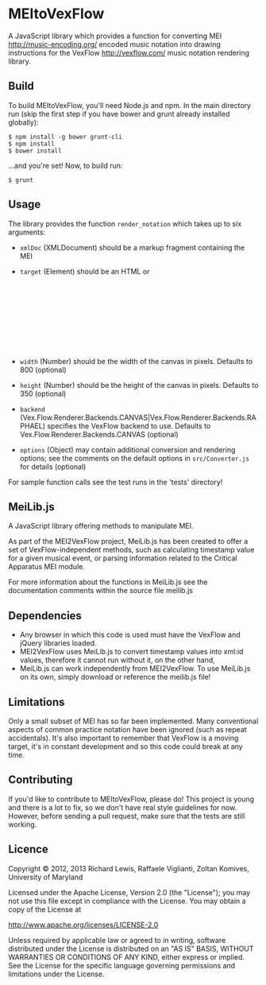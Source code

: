 # MEItoVexFlow

A JavaScript library which provides a function for converting MEI
<http://music-encoding.org/> encoded music notation into drawing
instructions for the VexFlow <http://vexflow.com/> music notation
rendering library.

## Build

To build MEItoVexFlow, you'll need Node.js and npm. In the main directory run (skip the first step if you have bower and grunt already installed globally):

```
$ npm install -g bower grunt-cli
$ npm install
$ bower install
```

...and you're set! Now, to build run:

`$ grunt`

## Usage

The library provides the function `render_notation` which takes up to six
arguments:

 - `xmlDoc` (XMLDocument) should be a markup fragment containing the MEI

 - `target` (Element) should be an HTML <canvas> or <svg> element onto which the notation
   will be drawn

 - `width` (Number) should be the width of the canvas in pixels. Defaults to 800 (optional)

 - `height` (Number) should be the height of the canvas in pixels. Defaults to 350 (optional)

 - `backend` (Vex.Flow.Renderer.Backends.CANVAS|Vex.Flow.Renderer.Backends.RAPHAEL) specifies the VexFlow backend to use. Defaults to Vex.Flow.Renderer.Backends.CANVAS (optional)

 - `options` (Object) may contain additional conversion and rendering options; see the comments on the default options in `src/Converter.js` for details (optional)

For sample function calls see the test runs in the 'tests' directory! 

## MeiLib.js 

A JavaScript library offering methods to manipulate MEI.

As part of the MEI2VexFlow project, MeiLib.js has been created to offer a 
set of VexFlow-independent methods, such as calculating timestamp
value for a given musical event, or parsing information related to the 
Critical Apparatus MEI module.

For more information about the functions in MeiLib.js see the documentation 
comments within the source file meilib.js

## Dependencies

 - Any browser in which this code is used must have the VexFlow and
   jQuery libraries loaded.
 - MEI2VexFlow uses MeiLib.js to convert timestamp values into xml:id values, 
   therefore it cannot run without it, on the other hand,
 - MeiLib.js can work independently from MEI2VexFlow. To use MeiLib.js on 
   its own, simply download or reference the meilib.js file!


## Limitations

Only a small subset of MEI has so far been implemented. Many
conventional aspects of common practice notation have been ignored
(such as repeat accidentals). It's also important to
remember that VexFlow is a moving target, it's in constant development
and so this code could break at any time.

## Contributing

If you'd like to contribute to MEItoVexFlow, please do! This project is young and there is a lot to fix, so we don't have real style guidelines for now. However, before sending a pull request, make sure that the tests are still working. 

## Licence

Copyright © 2012, 2013 Richard Lewis, Raffaele Viglianti, Zoltan Komives,
University of Maryland

Licensed under the Apache License, Version 2.0 (the "License"); you
may not use this file except in compliance with the License.  You may
obtain a copy of the License at

   http://www.apache.org/licenses/LICENSE-2.0

Unless required by applicable law or agreed to in writing, software
distributed under the License is distributed on an "AS IS" BASIS,
WITHOUT WARRANTIES OR CONDITIONS OF ANY KIND, either express or
implied.  See the License for the specific language governing
permissions and limitations under the License.

